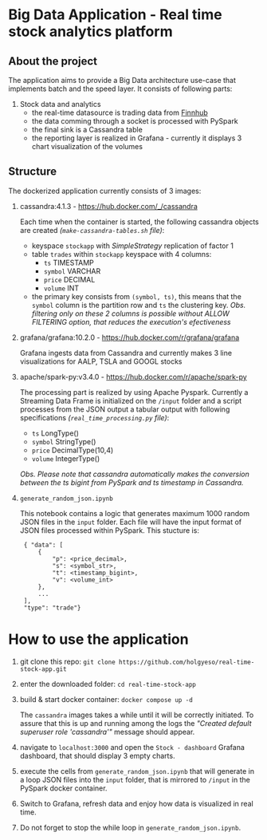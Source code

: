# Big Data Application - Real time stock analytics platform

## About the project
The application aims to provide a Big Data architecture use-case that implements batch and the speed layer. It consists of following parts:

1. Stock data and analytics 
    * the real-time datasource is trading data from [Finnhub](https://finnhub.io/docs/api/websocket-trades)
    * the data comming through a socket is processed with PySpark
    * the final sink is a Cassandra table
    * the reporting layer is realized in Grafana - currently it displays 3 chart visualization of the volumes

## Structure
The dockerized application currently consists of 3 images:
1. cassandra:4.1.3 - https://hub.docker.com/_/cassandra
    
    Each time when the container is started, the following cassandra objects are created *(`make-cassandra-tables.sh` file)*:
    * keyspace `stockapp` with *SimpleStrategy* replication of factor 1
    * table `trades` within `stockapp` keyspace with 4 columns:
        * `ts` TIMESTAMP
        * `symbol` VARCHAR
        * `price` DECIMAL
        * `volume` INT
    * the primary key consists from `(symbol, ts)`, this means that the `symbol` column is the partition row and `ts` the clustering key. *Obs. filtering only on these 2 columns is possible without ALLOW FILTERING option, that reduces the execution's efectiveness*

2. grafana/grafana:10.2.0 - https://hub.docker.com/r/grafana/grafana

    Grafana ingests data from Cassandra and currently makes 3 line visualizations for AALP, TSLA and GOOGL stocks

3. apache/spark-py:v3.4.0 - https://hub.docker.com/r/apache/spark-py

    The processing part is realized by using Apache Pyspark. Currently a Streaming Data Frame is initialized on the `/input` folder and a script processes from the JSON output a tabular output with following specifications *(`real_time_processing.py` file)*:
    * `ts` LongType()
    * `symbol` StringType()
    * `price` DecimalType(10,4)
    * `volume` IntegerType()

    *Obs. Please note that cassandra automatically makes the conversion between the ts bigint from PySpark and ts timestamp in Cassandra.*

4. `generate_random_json.ipynb`

    This notebook contains a logic that generates maximum 1000 random JSON files in the `input` folder. Each file will have the input format of JSON files processed within PySpark. This stucture is:

        { "data": [
            {
                "p": <price_decimal>,
                "s": <symbol_str>,
                "t": <timestamp_bigint>,
                "v": <volume_int>
            },
            ...
        ],
        "type": "trade"}

# How to use the application

1. git clone this repo: `git clone https://github.com/holgyeso/real-time-stock-app.git`
2. enter the downloaded folder: `cd real-time-stock-app`
3. build & start docker container: `docker compose up -d`
    
    The `cassandra` images takes a while until it will be correctly initiated. To assure that this is up and running among the logs the *"Created default superuser role 'cassandra'"* message should appear.

4. navigate to `localhost:3000` and open the `Stock - dashboard` Grafana dashboard, that should display 3 empty charts.

5. execute the cells from `generate_random_json.ipynb` that will generate in a loop JSON files into the `input` folder, that is mirrored to `/input` in the PySpark docker container.

6. Switch to Grafana, refresh data and enjoy how data is visualized in real time.

7. Do not forget to stop the while loop in `generate_random_json.ipynb`.